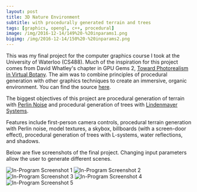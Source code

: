 ```yaml
---
layout: post
title: 3D Nature Environment
subtitle: with procedurally generated terrain and trees
tags: [graphics, opengl, c++, procedural]
image: /img/2016-12-14/149%20-%20inparams1.png
bigimg: /img/2016-12-14/150%20-%20inparams2.png
---
```


This was my final project for the computer graphics course I took at the University of Waterloo (CS488). Much of the inspiration for this project comes from David Whatley's chapter in GPU Gems 2, [Toward Photorealism in Virtual Botany](http://http.developer.nvidia.com/GPUGems2/gpugems2_chapter01.html). The aim was to combine principles of procedural generation with other graphics techniques to create an immersive, organic environment. You can find the source [here](https://github.com/lozog/Procedural-Nature-3D).

The biggest objectives of this project are procedural generation of terrain with [Perlin Noise](http://staffwww.itn.liu.se/~stegu/simplexnoise/simplexnoise.pdf) and procedural generation of trees with [Lindenmayer Systems](http://algorithmicbotany.org/papers/abop/abop-ch1.pdf).

Features include first-person camera controls, procedural terrain generation with Perlin noise, model textures, a skybox, billboards (with a screen-door effect), procedural generation of trees with L-systems, water reflections, and shadows.

Below are five screenshots of the final project. Changing input parameters allow the user to generate different scenes.

![In-Program Screenshot 1](https://lozog.github.io/img/2016-12-14/149%20-%20inparams1.png "In-Program Screenshot 1")
![In-Program Screenshot 2](https://lozog.github.io/img/2016-12-14/150%20-%20inparams2.png "In-Program Screenshot 2")
![In-Program Screenshot 3](https://lozog.github.io/img/2016-12-14/151%20-%20inparams3.png "In-Program Screenshot 3")
![In-Program Screenshot 4](https://lozog.github.io/img/2016-12-14/152%20-%20inparams4.png "In-Program Screenshot 4")
![In-Program Screenshot 5](https://lozog.github.io/img/2016-12-14/153%20-%20inparams5.png "In-Program Screenshot 5")
